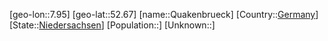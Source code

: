 ﻿---
location: [52.67,7.95]
type: City
tags:
- geo/City


SpocWebEntityId: 33574
isDeleted: false
confidential: public

---
[geo-lon::7.95]
[geo-lat::52.67]
[name::Quakenbrueck]
[Country::[Germany](geo/Continent/Europe/Germany.md)]
[State::[Niedersachsen](geo/Continent/Europe/Germany/Niedersachsen.md)]
[Population::]
[Unknown::]

